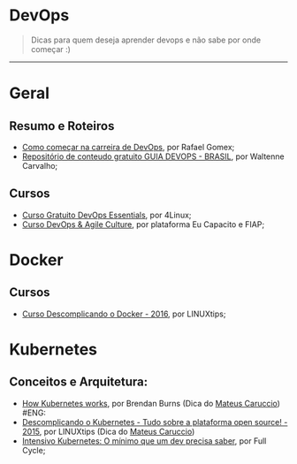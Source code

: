# DevOps

> Dicas para quem deseja aprender devops e não sabe por onde começar :)

---
# Geral

## Resumo e Roteiros
  - [Como começar na carreira de DevOps](https://gomex.me/blog/primeiros_passos_devops/), por Rafael Gomex;
  - [Repositório de conteudo gratuito GUIA DEVOPS - BRASIL](https://github.com/waltenne/guiadevopsbrasil), por Waltenne Carvalho;

## Cursos
  - [Curso Gratuito DevOps Essentials](https://4linux.com.br/cursos/treinamento/devops-essentials/), por 4Linux;
  - [Curso DevOps & Agile Culture](https://www.eucapacito.com.br/curso-ec/devops-agile-culture), por plataforma Eu Capacito e FIAP;

# Docker

## Cursos
  - [Curso Descomplicando o Docker - 2016](https://www.youtube.com/playlist?list=PLf-O3X2-mxDkiUH0r_BadgtELJ_qyrFJ_), por LINUXtips;

# Kubernetes

## Conceitos e Arquitetura:

  - [How Kubernetes works](https://www.youtube.com/watch?v=daVUONZqn88), por Brendan Burns (Dica do [Mateus Caruccio](https://github.com/MateusCaruccio/)) #ENG: 
  - [Descomplicando o Kubernetes - Tudo sobre a plataforma open source! - 2015](https://www.youtube.com/watch?v=1ENtPSKjD2I), por LINUXtips (Dica do [Mateus Caruccio](https://github.com/MateusCaruccio/))
  - [Intensivo Kubernetes: O mínimo que um dev precisa saber](https://www.youtube.com/watch?v=5unI7VPnASM), por Full Cycle;
